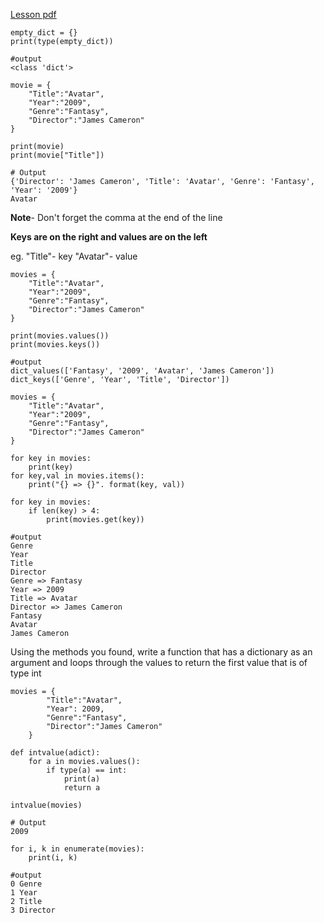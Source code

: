 [Lesson pdf](https://learningcentral.cf.ac.uk/bbcswebdav/pid-4477816-dt-content-rid-8082837_2/courses/1718-CM6114/8_Dictionaries_Tuples_Recursion.pdf)
```
empty_dict = {}
print(type(empty_dict))

#output
<class 'dict'>
```

```
movie = {
    "Title":"Avatar",
    "Year":"2009",
    "Genre":"Fantasy",
    "Director":"James Cameron"
}

print(movie)
print(movie["Title"])

# Output
{'Director': 'James Cameron', 'Title': 'Avatar', 'Genre': 'Fantasy', 'Year': '2009'}
Avatar
```
**Note**- Don't forget the comma at the end of the line

**Keys are on the right and values are on the left**

eg. "Title"- key   "Avatar"- value
```
movies = {
    "Title":"Avatar",
    "Year":"2009",
    "Genre":"Fantasy",
    "Director":"James Cameron"
}

print(movies.values())
print(movies.keys())

#output
dict_values(['Fantasy', '2009', 'Avatar', 'James Cameron'])
dict_keys(['Genre', 'Year', 'Title', 'Director'])
```

```
movies = {
    "Title":"Avatar",
    "Year":"2009",
    "Genre":"Fantasy",
    "Director":"James Cameron"
}

for key in movies:
    print(key)
for key,val in movies.items():
    print("{} => {}". format(key, val))

for key in movies:
    if len(key) > 4:
        print(movies.get(key))
        
#output
Genre
Year
Title
Director
Genre => Fantasy
Year => 2009
Title => Avatar
Director => James Cameron
Fantasy
Avatar
James Cameron
```

Using the methods you found, write a function that has a dictionary as an argument and loops
through the values to return the first value that is of type int
```
movies = {
        "Title":"Avatar",
        "Year": 2009,
        "Genre":"Fantasy",
        "Director":"James Cameron"
    }

def intvalue(adict):
    for a in movies.values():
        if type(a) == int:
            print(a)
            return a
        
intvalue(movies)

# Output
2009
```

```
for i, k in enumerate(movies):
    print(i, k)
    
#output
0 Genre
1 Year
2 Title
3 Director
```
